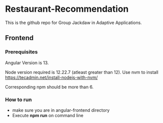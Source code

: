 # Restaurant-Recommendation

This is the github repo for Group Jackdaw in Adaptive Applications. 

## Frontend

### Prerequisites

Angular Version is 13.

Node version required is 12.22.7 (atleast greater than 12). Use nvm to install https://tecadmin.net/install-nodejs-with-nvm/

Corresponding npm should be more than 6.

### How to run

- make sure you are in angular-frontend directory
- Execute **npm run** on command line


